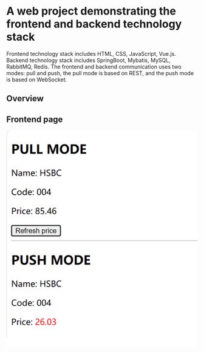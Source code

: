 # A web project demonstrating the frontend and backend technology stack
Frontend technology stack includes HTML, CSS, JavaScript, Vue.js. Backend technology stack includes SpringBoot, Mybatis, MySQL, RabbitMQ, Redis. The frontend and backend communication uses two modes: pull and push, the pull mode is based on REST, and the push mode is based on WebSocket.

## Overview

## Frontend page

![Frontend page](/doc/page.png)
